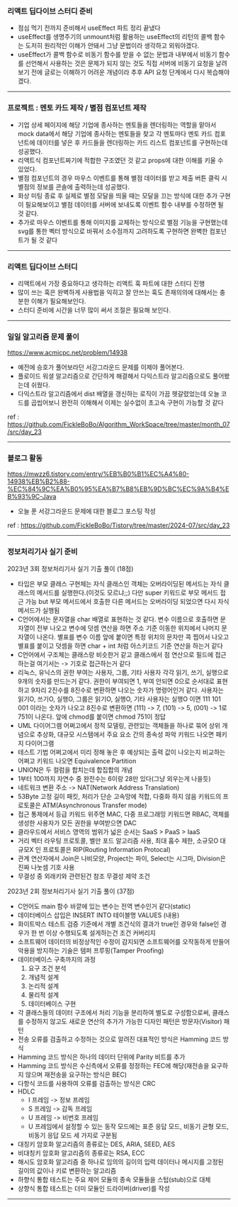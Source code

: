 ### 리액트 딥다이브 스터디 준비

- 점심 먹기 전까지 준비해서 useEffect 파트 정리 끝냈다
- useEffect를 생명주기의 unmount처럼 활용하는 useEffect의 리턴의 콜백 함수는 도저히 원리적인 이해가 안돼서 그냥 문법이라 생각하고 외워야겠다.
- useEffect가 콜백 함수로 비동기 함수를 받을 수 없는 문법과 내부에서 비동기 함수를 선언해서 사용하는 것은 문제가 되지 않는 것도 직접 서버에 비동기 요청을 날려보기 전에 글로는 이해하기 어려운 개념이라 추후 API 요청 단계에서 다시 복습해야겠다.

---

### 프로젝트 : 멘토 카드 제작 / 별점 컴포넌트 제작

- 기업 상세 페이지에 해당 기업에 종사하는 멘토들을 렌더링하는 역할을 맡아서 mock data에서 해당 기업에 종사하는 멘토들을 찾고 각 멘토마다 멘토 카드 컴포넌트에 데이터를 넣은 후 카드들을 렌더링하는 카드 리스트 컴포넌트를 구현하는데 성공했다.
- 리액트식 컴포넌트짜기에 적합한 구조였던 것 같고 props에 대한 이해를 키울 수 있었다.
- 별점 컴포넌트의 경우 마우스 이벤트를 통해 별점 데이터를 받고 제출 버튼 클릭 시 별점의 정보를 콘솔에 출력하는데 성공했다.
- 화상 미팅 종료 후 실제로 별점 모달을 띄울 때는 모달을 끄는 방식에 대한 추가 구현이 필요해보이고 별점 데이터를 서버에 보내도록 이벤트 함수 내부를 수정하면 될 것 같다.
- 추가로 마우스 이벤트를 통해 이미지를 교체하는 방식으로 별점 기능을 구현했는데 svg를 통한 벡터 방식으로 바꿔서 소수점까지 고려하도록 구현하면 완벽한 컴포넌트가 될 것 같다

---

### 리액트 딥다이브 스터디

- 리액트에서 가장 중요하다고 생각하는 리액트 훅 파트에 대한 스터디 진행
- 많이 쓰는 훅은 완벽하게 사용법을 익히고 잘 안쓰는 훅도 존재의의에 대해서는 충분한 이해가 필요해보인다.
- 스터디 준비에 시간을 너무 많이 써서 조절은 필요해 보인다.

---

### 일일 알고리즘 문제 풀이

https://www.acmicpc.net/problem/14938

- 예전에 승호가 풀어보라던 서강그라운드 문제를 이제야 풀어본다.
- 플로이드 워셜 알고리즘으로 간단하게 해결해서 다익스트라 알고리즘으로도 풀어봤는데 쉬웠다.
- 다익스트라 알고리즘에서 dist 배열을 갱신하는 로직이 가끔 헷갈렸었는데 오늘 코드를 곱씹어보니 완전히 이해해서 이제는 실수없이 초고속 구현이 가능할 것 같다

ref : https://github.com/FickleBoBo/Algorithm_WorkSpace/tree/master/month_07/src/day_23

---

### 블로그 활동

https://mwzz6.tistory.com/entry/%EB%B0%B1%EC%A4%80-14938%EB%B2%88-%EC%84%9C%EA%B0%95%EA%B7%B8%EB%9D%BC%EC%9A%B4%EB%93%9C-Java

- 오늘 푼 서강그라운드 문제에 대한 블로그 포스팅 작성

ref : https://github.com/FickleBoBo/Tistory/tree/master/2024-07/src/day_23

---

### 정보처리기사 실기 준비

2023년 3회 정보처리기사 실기 기출 풀이 (18점)

- 타입은 부모 클래스 구현체는 자식 클래스인 객체는 오버라이딩된 메서드는 자식 클래스의 메서드를 실행한다.(이것도 모르냐;;) 다만 super 키워드로 부모 메서드 접근 가능 but 부모 메서드에서 호출한 다른 메서드는 오버라이딩 되었으면 다시 자식 메서드가 실행됨
- C언어에서는 문자열을 char 배열로 표현하는 것 같다. 변수 이름으로 호출하면 문자열이 전부 나오고 변수에 덧셈 연산을 하면 주소 기준 이동한 위치에서 나머지 문자열이 나온다. 별표를 변수 이름 앞에 붙이면 특정 위치의 문자만 콕 찝어서 나오고 별표를 붙이고 덧셈을 하면 char + int 처럼 아스키코드 기준 연산을 하는거 같다
- C언어에서 구조체는 클래스랑 비슷한거 같고 클래스에서 점 연산으로 필드에 접근하는걸 여기서는 -> 기호로 접근하는거 같다
- 리눅스, 유닉스의 권한 부여는 사용자, 그룹, 기타 사용자 각각 읽기, 쓰기, 실행으로 9개의 숫자를 만드는거 같다. 권한이 부여되면 1, 부여 안되면 0으로 순서대로 표현하고 9자리 2진수를 8진수로 변환하면 나오는 숫자가 명령어인거 같다. 사용자는 읽기O, 쓰기O, 실행O, 그룹은 읽기O, 실행O, 기타 사용자는 실행O 이면 111 101 001 이라는 숫자가 나오고 8진수로 변환하면 (111) -> 7, (101) -> 5, (001) -> 1로 751이 나온다. 앞에 chmod를 붙이면 chmod 751이 정답
- UML 다이어그램 어쩌고에서 정적 모델링, 관련있는 객체들을 하나로 묶어 상위 개념으로 추상화, 대규모 시스템에서 주요 요소 간의 종속성 파악 키워드 나오면 패키지 다이어그램
- 테스트 기법 어쩌고에서 미리 정해 놓은 후 예상되는 출력 값이 나오는지 비교하는 어쩌고 키워드 나오면 Equivalence Partition
- UNION은 두 컬럼을 합치는데 합집합의 개념
- 1부터 100까지 자연수 중 완전수는 6이랑 28만 있다(그냥 외우는게 나을듯)
- 네트워크 변환 주소 -> NAT(Network Address Translation)
- 53Byte 고정 길이 패킷, 처리가 단순 고속망에 적합, 다중화 하지 않음 키워드의 프로토콜은 ATM(Asynchronous Transfer mode)
- 접근 통제에서 등급 키워드 위주면 MAC, 다중 프로그래밍 키워드면 RBAC, 객체를 생성한 사용자가 모든 권한을 부여받으면 DAC
- 클라우드에서 서비스 영역의 범위가 넓은 순서는 SaaS > PaaS > IaaS
- 거리 벡터 라우팅 프로토콜, 벨만 포드 알고리즘 사용, 최대 홉수 제한, 소규모O 대규모X 인 프로토콜은 RIP(Routing Information Protocal)
- 관계 연산자에서 Join은 나비모양, Project는 파이, Select는 시그마, Division은 진짜 나눗셈 기호 사용
- 무결성 중 외래키와 관련된건 참조 무결성 제약 조건

2023년 2회 정보처리기사 실기 기출 풀이 (37점)

- C언어도 main 함수 바깥에 있는 변수는 전역 변수인거 같다(static)
- 데이터베이스 삽입은 INSERT INTO 테이블명 VALUES (내용)
- 화이트박스 테스트 검증 기준에서 개별 조건식의 결과가 true인 경우와 false인 경우가 한 번 이상 수행되도록 설게하는건 조건 커버리지
- 소프트웨어 데이터의 비정상적인 수정이 감지되면 소프트웨어를 오작동하게 만들어 악용을 방지하는 기술은 템퍼 프루핑(Tamper Proofing)
- 데이터베이스 구축까지의 과정
  1. 요구 조건 분석
  2. 개념적 설계
  3. 논리적 설계
  4. 물리적 설계
  5. 데이터베이스 구현
- 각 클래스들의 데이터 구조에서 처리 기능을 분리하여 별도로 구성함으로써, 클래스를 수정하지 않고도 새로운 연산의 추가가 가능한 디자인 패턴은 방문자(Visitor) 패턴
- 전송 오류를 검출하고 수정하는 것으로 알려진 대표적인 방식은 Hamming 코드 방식
- Hamming 코드 방식은 하나의 데이터 단위에 Parity 비트를 추가
- Hamming 코드 방식은 수신측에서 오류를 정정하는 FEC에 해당(재전송을 요구하지 않으며 재전송을 요구하는 방식은 BEC)
- 다항식 코드를 사용하여 오류를 검출하는 방식은 CRC
- HDLC
  - I 프레임 -> 정보 프레임
  - S 프레임 -> 감독 프레임
  - U 프레임 -> 비번호 프레임
  - U 프레임에서 설정할 수 있는 동작 모드에는 표준 응답 모드, 비동기 균형 모드, 비동기 응답 모드 세 가지로 구분됨
- 대칭키 암호화 알고리즘의 종류로는 DES, ARIA, SEED, AES
- 비대칭키 암호화 알고리즘의 종류로는 RSA, ECC
- 해시도 암호화 알고리즘 중 하나로 임의의 길이의 입력 데이터나 메시지를 고정된 길이의 값이나 키로 변환하는 알고리즘
- 하향식 통합 테스트는 주요 제어 모듈의 종속 모듈들을 스텁(stub)으로 대체
- 상향식 통합 테스트는 더미 모듈인 드라이버(driver)를 작성

---
